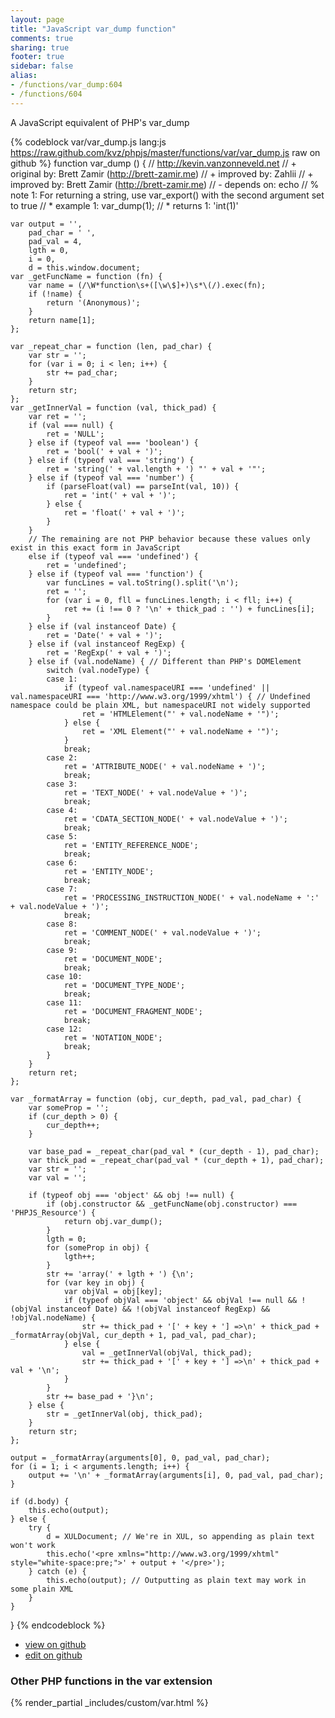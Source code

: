 ```yaml
---
layout: page
title: "JavaScript var_dump function"
comments: true
sharing: true
footer: true
sidebar: false
alias:
- /functions/var_dump:604
- /functions/604
---
```

<!-- Generated by Rakefile:build -->
A JavaScript equivalent of PHP's var_dump

{% codeblock var/var_dump.js lang:js https://raw.github.com/kvz/phpjs/master/functions/var/var_dump.js raw on github %}
function var_dump () {
    // http://kevin.vanzonneveld.net
    // +   original by: Brett Zamir (http://brett-zamir.me)
    // +   improved by: Zahlii
    // +   improved by: Brett Zamir (http://brett-zamir.me)
    // -    depends on: echo
    // %        note 1: For returning a string, use var_export() with the second argument set to true
    // *     example 1: var_dump(1);
    // *     returns 1: 'int(1)'

    var output = '',
        pad_char = ' ',
        pad_val = 4,
        lgth = 0,
        i = 0,
        d = this.window.document;
    var _getFuncName = function (fn) {
        var name = (/\W*function\s+([\w\$]+)\s*\(/).exec(fn);
        if (!name) {
            return '(Anonymous)';
        }
        return name[1];
    };

    var _repeat_char = function (len, pad_char) {
        var str = '';
        for (var i = 0; i < len; i++) {
            str += pad_char;
        }
        return str;
    };
    var _getInnerVal = function (val, thick_pad) {
        var ret = '';
        if (val === null) {
            ret = 'NULL';
        } else if (typeof val === 'boolean') {
            ret = 'bool(' + val + ')';
        } else if (typeof val === 'string') {
            ret = 'string(' + val.length + ') "' + val + '"';
        } else if (typeof val === 'number') {
            if (parseFloat(val) == parseInt(val, 10)) {
                ret = 'int(' + val + ')';
            } else {
                ret = 'float(' + val + ')';
            }
        }
        // The remaining are not PHP behavior because these values only exist in this exact form in JavaScript
        else if (typeof val === 'undefined') {
            ret = 'undefined';
        } else if (typeof val === 'function') {
            var funcLines = val.toString().split('\n');
            ret = '';
            for (var i = 0, fll = funcLines.length; i < fll; i++) {
                ret += (i !== 0 ? '\n' + thick_pad : '') + funcLines[i];
            }
        } else if (val instanceof Date) {
            ret = 'Date(' + val + ')';
        } else if (val instanceof RegExp) {
            ret = 'RegExp(' + val + ')';
        } else if (val.nodeName) { // Different than PHP's DOMElement
            switch (val.nodeType) {
            case 1:
                if (typeof val.namespaceURI === 'undefined' || val.namespaceURI === 'http://www.w3.org/1999/xhtml') { // Undefined namespace could be plain XML, but namespaceURI not widely supported
                    ret = 'HTMLElement("' + val.nodeName + '")';
                } else {
                    ret = 'XML Element("' + val.nodeName + '")';
                }
                break;
            case 2:
                ret = 'ATTRIBUTE_NODE(' + val.nodeName + ')';
                break;
            case 3:
                ret = 'TEXT_NODE(' + val.nodeValue + ')';
                break;
            case 4:
                ret = 'CDATA_SECTION_NODE(' + val.nodeValue + ')';
                break;
            case 5:
                ret = 'ENTITY_REFERENCE_NODE';
                break;
            case 6:
                ret = 'ENTITY_NODE';
                break;
            case 7:
                ret = 'PROCESSING_INSTRUCTION_NODE(' + val.nodeName + ':' + val.nodeValue + ')';
                break;
            case 8:
                ret = 'COMMENT_NODE(' + val.nodeValue + ')';
                break;
            case 9:
                ret = 'DOCUMENT_NODE';
                break;
            case 10:
                ret = 'DOCUMENT_TYPE_NODE';
                break;
            case 11:
                ret = 'DOCUMENT_FRAGMENT_NODE';
                break;
            case 12:
                ret = 'NOTATION_NODE';
                break;
            }
        }
        return ret;
    };

    var _formatArray = function (obj, cur_depth, pad_val, pad_char) {
        var someProp = '';
        if (cur_depth > 0) {
            cur_depth++;
        }

        var base_pad = _repeat_char(pad_val * (cur_depth - 1), pad_char);
        var thick_pad = _repeat_char(pad_val * (cur_depth + 1), pad_char);
        var str = '';
        var val = '';

        if (typeof obj === 'object' && obj !== null) {
            if (obj.constructor && _getFuncName(obj.constructor) === 'PHPJS_Resource') {
                return obj.var_dump();
            }
            lgth = 0;
            for (someProp in obj) {
                lgth++;
            }
            str += 'array(' + lgth + ') {\n';
            for (var key in obj) {
                var objVal = obj[key];
                if (typeof objVal === 'object' && objVal !== null && !(objVal instanceof Date) && !(objVal instanceof RegExp) && !objVal.nodeName) {
                    str += thick_pad + '[' + key + '] =>\n' + thick_pad + _formatArray(objVal, cur_depth + 1, pad_val, pad_char);
                } else {
                    val = _getInnerVal(objVal, thick_pad);
                    str += thick_pad + '[' + key + '] =>\n' + thick_pad + val + '\n';
                }
            }
            str += base_pad + '}\n';
        } else {
            str = _getInnerVal(obj, thick_pad);
        }
        return str;
    };

    output = _formatArray(arguments[0], 0, pad_val, pad_char);
    for (i = 1; i < arguments.length; i++) {
        output += '\n' + _formatArray(arguments[i], 0, pad_val, pad_char);
    }

    if (d.body) {
        this.echo(output);
    } else {
        try {
            d = XULDocument; // We're in XUL, so appending as plain text won't work
            this.echo('<pre xmlns="http://www.w3.org/1999/xhtml" style="white-space:pre;">' + output + '</pre>');
        } catch (e) {
            this.echo(output); // Outputting as plain text may work in some plain XML
        }
    }
}
{% endcodeblock %}

 - [view on github](https://github.com/kvz/phpjs/blob/master/functions/var/var_dump.js)
 - [edit on github](https://github.com/kvz/phpjs/edit/master/functions/var/var_dump.js)

### Other PHP functions in the var extension
{% render_partial _includes/custom/var.html %}
